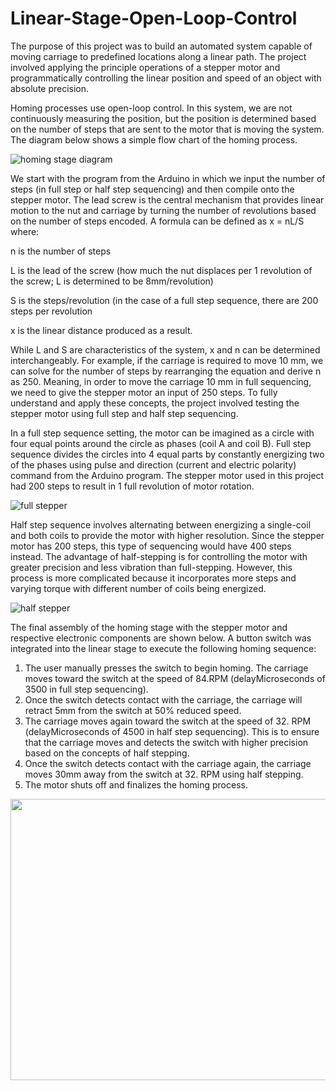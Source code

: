 # Linear-Stage-Open-Loop-Control
The purpose of this project was to build an automated system capable of moving carriage to predefined locations along a linear path. The project involved applying the principle operations of a stepper motor and programmatically controlling the linear position and speed of an object with absolute precision.

Homing processes use open-loop control.  In this system, we are not continuously measuring the position, but the position is determined based on the number of steps that are sent to the motor that is moving the system. The diagram below shows a simple flow chart of the homing process.

![homing stage diagram](https://user-images.githubusercontent.com/92079163/136638777-4b46a66a-4aed-48f5-aa82-92fd665c0467.PNG)

We start with the program from the Arduino in which we input the number of steps (in full step or half step sequencing) and then compile onto the stepper motor. The lead screw is the central mechanism that provides linear motion to the nut and carriage by turning the number of revolutions based on the number of steps encoded. A formula can be defined as x = nL/S where:

n is the number of steps 

L is the lead of the screw (how much the nut displaces per 1 revolution of the screw; L is determined to be 8mm/revolution) 

S is the steps/revolution (in the case of a full step sequence, there are 200 steps per revolution

x is the linear distance produced as a result.

While L and S are characteristics of the system, x and n can be determined interchangeably. For example, if the carriage is required to move 10 mm, we can solve for the number of steps by rearranging the equation and derive n as 250. Meaning, in order to move the carriage 10 mm in full sequencing, we need to give the stepper motor an input of 250 steps. To fully understand and apply these concepts, the project involved testing the stepper motor using full step and half step sequencing.

In a full step sequence setting, the motor can be imagined as a circle with four equal points around the circle as phases (coil A and coil B). Full step sequence divides the circles into 4 equal parts by constantly energizing two of the phases using pulse and direction (current and electric polarity) command from the Arduino program. The stepper motor used in this project had 200 steps to result in 1 full revolution of motor rotation.

![full stepper](https://user-images.githubusercontent.com/92079163/136638923-dafe7218-5de4-4b10-8ee6-684709043341.PNG) 

Half step sequence involves alternating between energizing a single-coil and both coils to provide the motor with higher resolution. Since the stepper motor has 200 steps, this type of sequencing would have 400 steps instead. The advantage of half-stepping is for controlling the motor with greater precision and less vibration than full-stepping. However, this process is more complicated because it incorporates more steps and varying torque with different number of coils being energized.

![half stepper](https://user-images.githubusercontent.com/92079163/136638927-e39607b1-7b7b-47ec-bf8e-a4702f6e7cd9.PNG)

The final assembly of the homing stage with the stepper motor and respective electronic components are shown below. A button switch was integrated into the linear stage to execute the following homing sequence: 
1. The user manually presses the switch to begin homing. The carriage moves toward the switch at the speed of 84.RPM (delayMicroseconds of 3500 in full step sequencing).
2. Once the switch detects contact with the carriage, the carriage will retract 5mm from the switch at 50% reduced speed.
3. The carriage moves again toward the switch at the speed of 32. RPM (delayMicroseconds of 4500 in half step sequencing). This is to ensure that the carriage moves and detects the switch with higher precision based on the concepts of half stepping.
4. Once the switch detects contact with the carriage again, the carriage moves 30mm away from the switch at 32. RPM using half stepping.
5. The motor shuts off and finalizes the homing process.



<img src= "https://user-images.githubusercontent.com/92079163/136639356-49e85a04-1c11-452c-9a65-5cd12ced1581.jpeg" width="700" height="450">



